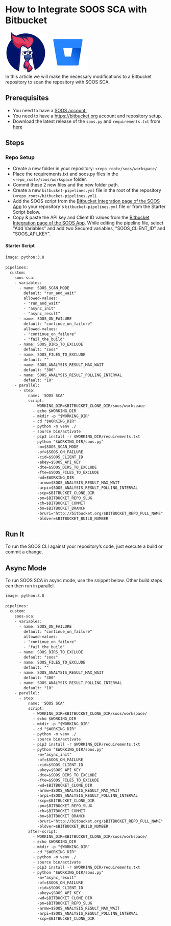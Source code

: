 # How to Integrate SOOS SCA with Bitbucket
<div>
<img src="../assets/img/SOOS-Icon.png" alt="SOOS" width="128" height="128">
<img src="../assets/img/bitbucket.png" alt="Bitbucket" width="128" height="128">
</div>
In this article we will make the necessary modifications to a Bitbucket repository to scan the repository with SOOS SCA.

## Prerequisites

- You need to have a [SOOS account.](https://app.soos.io/register)
- You need to have a https://bitbucket.org account and repository setup.
- Download the latest release of the `soos.py` and `requirements.txt` from [here](https://github.com/soos-io/soos-ci-analysis-python/releases/)

## Steps

### **Repo Setup**
* Create a new folder in your repository: `<repo_root>/soos/workspace/`
* Place the requirements.txt and soos.py files in the `<repo_root>/soos/workspace` folder.
* Commit these 2 new files and the new folder path.
* Create a new `bitbucket-pipelines.yml` file in the root of the repository (`<repo_root>/bitbucket-pipelines.yml`).
* Add the SOOS script from the [Bitbucket Integration page of the SOOS App](https://app.soos.io/integrate/sca?id=bitbucket) to your repository's `bitbucket-pipelines.yml` file or from the Starter Script below.
* Copy & paste the API key and Client ID values from the [Bitbucket Integration page of the SOOS App](https://app.soos.io/integrate/sca?id=bitbucket). While editing the pipeline file, select "Add Variables" and add two Secured variables, "SOOS_CLIENT_ID" and "SOOS_API_KEY".

#### Starter Script ####
```
image: python:3.8

pipelines:
  custom:
    soos-sca:
    - variables:
      - name: SOOS_SCAN_MODE
        default: "run_and_wait"
        allowed-values:
        - "run_and_wait"
        - "async_init"
        - "async_result"
      - name: SOOS_ON_FAILURE
        default: "continue_on_failure"
        allowed-values:
        - "continue_on_failure"
        - "fail_the_build"
      - name: SOOS_DIRS_TO_EXCLUDE
        default: "soos"
      - name: SOOS_FILES_TO_EXCLUDE
        default: ""
      - name: SOOS_ANALYSIS_RESULT_MAX_WAIT
        default: "300"
      - name: SOOS_ANALYSIS_RESULT_POLLING_INTERVAL
        default: "10"
    - parallel:
      - step:
          name: 'SOOS SCA'
          script:
            - WORKING_DIR=$BITBUCKET_CLONE_DIR/soos/workspace
            - echo $WORKING_DIR
            - mkdir -p "$WORKING_DIR"
            - cd "$WORKING_DIR"
            - python -m venv ./
            - source bin/activate
            - pip3 install -r $WORKING_DIR/requirements.txt
            - python "$WORKING_DIR/soos.py"
              -m=$SOOS_SCAN_MODE
              -of=$SOOS_ON_FAILURE
              -cid=$SOOS_CLIENT_ID
              -akey=$SOOS_API_KEY
              -dte=$SOOS_DIRS_TO_EXCLUDE
              -fte=$SOOS_FILES_TO_EXCLUDE
              -wd=$WORKING_DIR
              -armw=$SOOS_ANALYSIS_RESULT_MAX_WAIT
              -arpi=$SOOS_ANALYSIS_RESULT_POLLING_INTERVAL
              -scp=$BITBUCKET_CLONE_DIR
              -pn=$BITBUCKET_REPO_SLUG
              -ch=$BITBUCKET_COMMIT
              -bn=$BITBUCKET_BRANCH
              -bruri="http://bitbucket.org/$BITBUCKET_REPO_FULL_NAME"
              -bldver=$BITBUCKET_BUILD_NUMBER
```

## Run It
To run the SOOS CLI against your repository’s code, just execute a build or commit a change.

## Async Mode
To run SOOS SCA in async mode, use the snippet below. Other build steps can then run in parallel.

```
image: python:3.8

pipelines:
  custom:
    soos-sca:
    - variables:
      - name: SOOS_ON_FAILURE
        default: "continue_on_failure"
        allowed-values:
        - "continue_on_failure"
        - "fail_the_build"
      - name: SOOS_DIRS_TO_EXCLUDE
        default: "soos"
      - name: SOOS_FILES_TO_EXCLUDE
        default: ""
      - name: SOOS_ANALYSIS_RESULT_MAX_WAIT
        default: "300"
      - name: SOOS_ANALYSIS_RESULT_POLLING_INTERVAL
        default: "10"
    - parallel:
      - step:
          name: 'SOOS SCA'
          script:
            - WORKING_DIR=$BITBUCKET_CLONE_DIR/soos/workspace/
            - echo $WORKING_DIR
            - mkdir -p "$WORKING_DIR"
            - cd "$WORKING_DIR"
            - python -m venv ./
            - source bin/activate
            - pip3 install -r $WORKING_DIR/requirements.txt
            - python "$WORKING_DIR/soos.py"
              -m="async_init"
              -of=$SOOS_ON_FAILURE
              -cid=$SOOS_CLIENT_ID
              -akey=$SOOS_API_KEY
              -dte=$SOOS_DIRS_TO_EXCLUDE
              -fte=$SOOS_FILES_TO_EXCLUDE
              -wd=$BITBUCKET_CLONE_DIR
              -armw=$SOOS_ANALYSIS_RESULT_MAX_WAIT
              -arpi=$SOOS_ANALYSIS_RESULT_POLLING_INTERVAL
              -scp=$BITBUCKET_CLONE_DIR
              -pn=$BITBUCKET_REPO_SLUG
              -ch=$BITBUCKET_COMMIT
              -bn=$BITBUCKET_BRANCH
              -bruri="http://bitbucket.org/$BITBUCKET_REPO_FULL_NAME"
              -bldver=$BITBUCKET_BUILD_NUMBER
          after-script:
            - WORKING_DIR=$BITBUCKET_CLONE_DIR/soos/workspace/
            - echo $WORKING_DIR
            - mkdir -p "$WORKING_DIR"
            - cd "$WORKING_DIR"
            - python -m venv ./
            - source bin/activate
            - pip3 install -r $WORKING_DIR/requirements.txt
            - python "$WORKING_DIR/soos.py"
              -m="async_result"
              -of=$SOOS_ON_FAILURE
              -cid=$SOOS_CLIENT_ID
              -akey=$SOOS_API_KEY
              -wd=$BITBUCKET_CLONE_DIR
              -pn=$BITBUCKET_REPO_SLUG
              -armw=$SOOS_ANALYSIS_RESULT_MAX_WAIT
              -arpi=$SOOS_ANALYSIS_RESULT_POLLING_INTERVAL
              -scp=$BITBUCKET_CLONE_DIR
```
